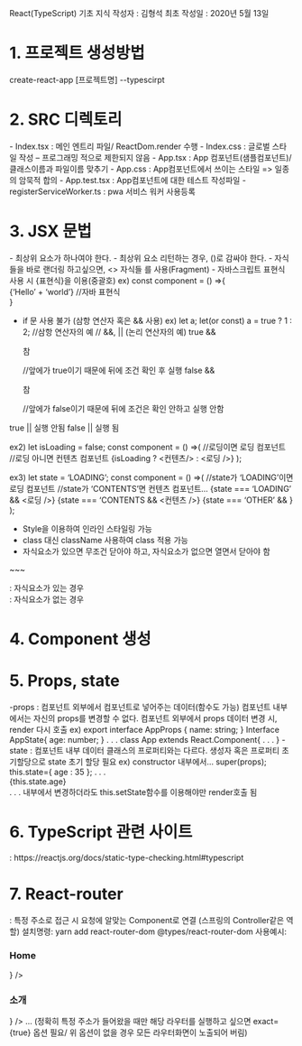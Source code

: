 React(TypeScript) 기초 지식
작성자 : 김형석
최초 작성일 : 2020년 5월 13일
<h1>1.	프로젝트 생성방법</h1>
create-react-app [프로젝트명] --typescirpt
<h1>2.	SRC 디렉토리</h1>
-	Index.tsx : 메인 엔트리 파일/ ReactDom.render 수행
-	Index.css : 글로벌 스타일 작성 – 프로그래밍 적으로 제한되지 않음
-	App.tsx : App 컴포넌트(샘플컴포넌트)/ 클래스이름과 파일이름 맞추기
-	App.css : App컴포넌트에서 쓰이는 스타일 => 일종의 암묵적 합의
-	App.test.tsx : App컴포넌트에 대한 테스트 작성파일
-	registerServiceWorker.ts : pwa 서비스 워커 사용등록

<h1>3.	JSX 문법</h1>
-	최상위 요소가 하나여야 한다.
-	최상위 요소 리턴하는 경우, ()로 감싸야 한다.
-	자식들을 바로 랜더링 하고싶으면, <> 자식들 </>를 사용(Fragment)
-	자바스크립트 표현식 사용 시 {표현식}을 이용(중괄호)
ex)
const component = () =>{
	<div>
		<!--<h1>-->
			{‘Hello’ + ‘world’} //자바 표현식
		<!--</h1>-->
	</div>
}

-	if 문 사용 불가 (삼항 연산자 혹은 && 사용)
ex) let a;
let(or const) a = true ? 1 : 2; //삼항 연산자의 예
// &&, || (논리 연산자의 예)
true && <p>참</p> //앞에가 true이기 때문에 뒤에 조건 확인 후 실행
false && <p>참</p> //앞에가 false이기 때문에 뒤에 조건은 확인 안하고 실행 안함

true || 실행 안됨
false || 실행 됨

ex2)
let isLoading = false;
const component = () =>(
	//로딩이면 로딩 컴포넌트
	//로딩 아니면 컨텐츠 컴포넌트
	{isLoading ? <컨텐츠/> : <로딩 />}
);

ex3)
let state = ‘LOADING’;
const component = () =>(
	//state가 ‘LOADING’이면 로딩 컴포넌트
	//state가 ‘CONTENTS’면 컨텐츠 컴포넌트…
	{state === ‘LOADING’ && <로딩 />}
	{state === ‘CONTENTS && <컨텐츠 />}
{state === ‘OTHER’ && <Other />}
);

-	Style을 이용하여 인라인 스타일링 가능
-	class 대신 className 사용하여 class 적용 가능
-	자식요소가 있으면 무조건 닫아야 하고, 자식요소가 없으면 열면서 닫아야 함
<p>~~~</p> : 자식요소가 있는 경우
<br /> : 자식요소가 없는 경우


<h1>4.	Component 생성</h1>
<h1>5.	Props, state</h1>
-props :
컴포넌트 외부에서 컴포넌트로 넣어주는 데이터(함수도 가능)
컴포넌트 내부에서는 자신의 props를 변경할 수 없다.
컴포넌트 외부에서 props 데이터 변경 시, render 다시 호출
ex)
export interface AppProps {
	name: string;
}
Interface AppState{
	age: number;
}
. . .
class App extends React.Component<AppProps, AppState>{
 . . .
}
-state :
컴포넌트 내부 데이터
클래스의 프로퍼티와는 다르다.
생성자 혹은 프로퍼티 초기할당으로 state 초기 할당 필요
ex) constructor 내부에서…
super(props);
this.state={
	age : 35
}; .  .  . 
<div>{this.state.age}</div>
.  .  . 
내부에서 변경하더라도 this.setState함수를 이용해야만 render호출 됨
<h1>6.	TypeScript 관련 사이트</h1> : https://reactjs.org/docs/static-type-checking.html#typescript
<h1>7.	React-router</h1> : 특정 주소로 접근 시 요청에 알맞는 Component로 연결
(스프링의 Controller같은 역할)
설치명령: yarn add react-router-dom @types/react-router-dom
사용예시: 
<Route path=”/” render={() =><h3>Home</h3>} />
<Route path=”/intro” render={() => <h3>소개</h3>} />
…
(정확히 특정 주소가 들어왔을 때만 해당 라우터를 실행하고 싶으면 exact={true} 옵션 필요/
위 옵션이 없을 경우 모든 라우터화면이 노출되어 버림)

